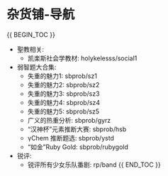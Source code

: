 # 杂货铺-导航

{{ BEGIN_TOC }}
- 聖教相关:
    - 凯楽斯社会学教材: holykelesss/social1
- 弱智题大合集:
    - 失重的魅力1: sbprob/sz1
    - 失重的魅力2: sbprob/sz2
    - 失重的魅力3: sbprob/sz3
    - 失重的魅力4: sbprob/sz4
    - 失重的魅力5: sbprob/sz5
    - 广义的热重分析: sbprob/gyrz
    - “汉神杯”元素推断大赛: sbprob/hsb
    - γChem 推断题选: sbprob/ystd
    - “如金”Ruby Gold: sbprob/rubygold
- 锐评:
    - 锐评所有少女乐队番剧: rp/band
{{ END_TOC }}